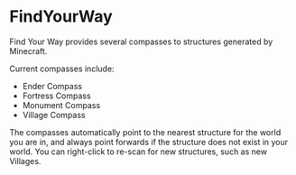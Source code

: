 # FindYourWay

Find Your Way provides several compasses to structures generated by Minecraft.

Current compasses include:
- Ender Compass
- Fortress Compass
- Monument Compass
- Village Compass

The compasses automatically point to the nearest structure for the world you are in, and always point forwards if the structure does not exist in your world. You can right-click to re-scan for new structures, such as new Villages.
